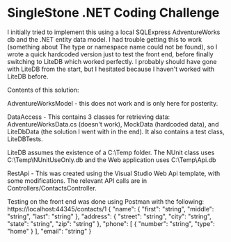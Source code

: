 # SingleStone .NET Coding Challenge

I initially tried to implement this using a local SQLExpress AdventureWorks db and the .NET entity data model. I had trouble getting this to work (something about The type or namespace name could not be found), so I wrote a quick hardcoded version just to test the front end, before finally switching to LiteDB which worked perfectly. I probably should have gone with LiteDB from the start, but I hesitated because I haven't worked with LiteDB before.

Contents of this solution:

AdventureWorksModel - this does not work and is only here for posterity.

DataAccess - This contains 3 classes for retrieving data: AdventureWorksData.cs (doesn't work), MockData (hardcoded data), and LiteDbData (the solution I went with in the end). It also contains a test class, LiteDBTests.

LiteDB assumes the existence of a C:\Temp folder. The NUnit class uses C:\Temp\NUnitUseOnly.db and the Web application uses C:\Temp\Api.db

RestApi - This was created using the Visual Studio Web Api template, with some modifications. The relevant API calls are in Controllers/ContactsController.

Testing on the front end was done using Postman with the following:
https://localhost:44345/contacts/1
{
  "name": {
    "first": "string",
    "middle": "string",
    "last": "string" 
  },
  "address": {
    "street": "string",
    "city": "string",
    "state": "string",
    "zip": "string"
  },
  "phone": [
    {
      "number": "string",
      "type": "home"
    }
  ],
  "email": "string"
}

